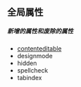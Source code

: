 ## 全局属性
##### 新增的属性和废除的属性
* [contenteditable](./1.globalattribute/contenteditable.md)
* designmode
* hidden
* spellcheck
* tabindex
